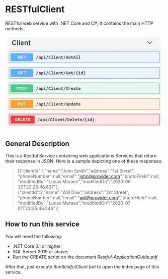 # RESTfulClient

RESTful web service with .NET Core and C#; It contains the main HTTP methods.

![screenshot](./ClientMethods.jpg)

## General Description
This is a Restful Service containing web applications Services that return their response in JSON. Here is a sample depicting one of these responses:
> [{"clientId":1,"name":"John Smith","address":"1st Street", "phoneNumber":null,"email":"john@provider.com","photoFileId":null,
"modifiedBy":"Lucas Moraes","modifiedOn":"2020-06 30T23:25:46.637"},  
 {"clientId":2,"name":"Will Doe","address":"2st Street", "phoneNumber":null,"email":"will@provider.com","photoFileId":null,
"modifiedBy":"Lucas Moraes","modifiedOn":"2020-07-01T23:25:46.546"}]

## How to run this service
You will need the following:
-	.NET Core 3.1 or higher;
-	SQL Server 2019 or above;
-	Run the CREATE script on the document *Restful-ApplicationGuide.pdf*

After that, just execute *RunRestfulClient.bat* to open the index page of this service.
